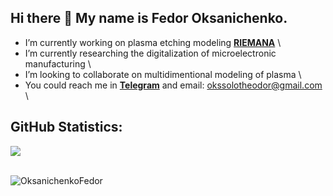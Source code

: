 ## Hi there 👋 My name is Fedor Oksanichenko.

* I’m currently working on plasma etching modeling [**RIEMANA**](https://github.com/OksanichenkoFedor/RIEMANA) \
* I’m currently researching the digitalization of microelectronic manufacturing \
* I’m looking to collaborate on multidimentional modeling of plasma \
* You could reach me in [**Telegram**](https://t.me/oksenon) and email: okssolotheodor@gmail.com \
## GitHub Statistics:
![](https://github-readme-streak-stats.herokuapp.com/?user=OksanichenkoFedor&theme=dark&hide_border=false)<br/><br/>

<p> <img src="https://komarev.com/ghpvc/?username=OksanichenkoFedor&label=Profile%20views&color=ce9927&style=flat" alt="OksanichenkoFedor" /> </p>

